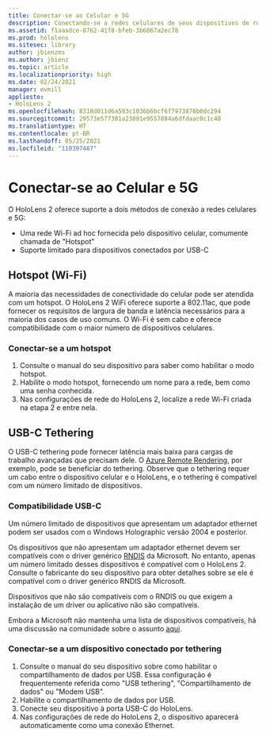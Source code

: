```yaml
---
title: Conectar-se ao Celular e 5G
description: Conectando-se a redes celulares de seus dispositivos de realidade misturada do HoloLens.
ms.assetid: f1aaadce-8762-41f8-bfeb-3b6067a2ec78
ms.prod: hololens
ms.sitesec: library
author: jbienzms
ms.author: jbienz
ms.topic: article
ms.localizationpriority: high
ms.date: 02/24/2021
manager: evmill
appliesto:
- HoloLens 2
ms.openlocfilehash: 8318d011d6a593c1036b6bcf6f7973870b0dc294
ms.sourcegitcommit: 29573e577381a23891e9557884a6dfdaac0c1c48
ms.translationtype: HT
ms.contentlocale: pt-BR
ms.lasthandoff: 05/25/2021
ms.locfileid: "110397487"
---
```

# <a name="connect-to-cellular-and-5g"></a>Conectar-se ao Celular e 5G

O HoloLens 2 oferece suporte a dois métodos de conexão a redes celulares e 5G:

- Uma rede Wi-Fi ad hoc fornecida pelo dispositivo celular, comumente chamada de "Hotspot"
- Suporte limitado para dispositivos conectados por USB-C

## <a name="hotspot-wifi"></a>Hotspot (Wi-Fi)

A maioria das necessidades de conectividade do celular pode ser atendida com um hotspot. O HoloLens 2 WiFi oferece suporte a 802.11ac, que pode fornecer os requisitos de largura de banda e latência necessários para a maioria dos casos de uso comuns. O Wi-Fi é sem cabo e oferece compatibilidade com o maior número de dispositivos celulares.

### <a name="connecting-to-a-hotspot"></a>Conectar-se a um hotspot

1. Consulte o manual do seu dispositivo para saber como habilitar o modo hotspot.
1. Habilite o modo hotspot, fornecendo um nome para a rede, bem como uma senha conhecida.
1. Nas configurações de rede do HoloLens 2, localize a rede Wi-Fi criada na etapa 2 e entre nela.

## <a name="usb-c-tethering"></a>USB-C Tethering

O USB-C tethering pode fornecer latência mais baixa para cargas de trabalho avançadas que precisam dele. O [Azure Remote Rendering](https://azure.microsoft.com/services/remote-rendering), por exemplo, pode se beneficiar do tethering. Observe que o tethering requer um cabo entre o dispositivo celular e o HoloLens, e o tethering é compatível com um número limitado de dispositivos.

### <a name="usb-c-compatibility"></a>Compatibilidade USB-C

Um número limitado de dispositivos que apresentam um adaptador ethernet podem ser usados com o Windows Holographic versão 2004 e posterior.

Os dispositivos que não apresentam um adaptador ethernet devem ser compatíveis com o driver genérico [RNDIS](https://docs.microsoft.com/windows-hardware/drivers/network/overview-of-remote-ndis--rndis-) da Microsoft. No entanto, apenas um número limitado desses dispositivos é compatível com o HoloLens 2. Consulte o fabricante do seu dispositivo para obter detalhes sobre se ele é compatível com o driver genérico RNDIS da Microsoft.

Dispositivos que não são compatíveis com o RNDIS ou que exigem a instalação de um driver ou aplicativo não são compatíveis.

Embora a Microsoft não mantenha uma lista de dispositivos compatíveis, há uma discussão na comunidade sobre o assunto [aqui](https://aka.ms/HLCommunityCell).

### <a name="connecting-to-a-tethered-device"></a>Conectar-se a um dispositivo conectado por tethering

1. Consulte o manual do seu dispositivo sobre como habilitar o compartilhamento de dados por USB. Essa configuração é frequentemente referida como "USB tethering", "Compartilhamento de dados" ou "Modem USB".
1. Habilite o compartilhamento de dados por USB.
1. Conecte seu dispositivo à porta USB-C do HoloLens.
1. Nas configurações de rede do HoloLens 2, o dispositivo aparecerá automaticamente como uma conexão Ethernet.

